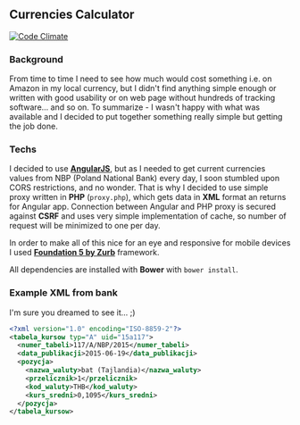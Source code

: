 ## Currencies Calculator

[![Code Climate](https://codeclimate.com/github/wasilak/currencies-calculator/badges/gpa.svg)](https://codeclimate.com/github/wasilak/currencies-calculator)

### Background
From time to time I need to see how much would cost something i.e. on Amazon in my local currency, but I didn't find anything simple enough or written with good usability or on web page without hundreds of tracking software... and so on. To summarize - I wasn't happy with what was available and I decided to put together something really simple but getting the job done.

### Techs
I decided to use [**AngularJS**](https://angularjs.org/), but as I needed to get current currencies values from NBP (Poland National Bank) every day, I soon stumbled upon CORS restrictions, and no wonder. That is why I decided to use simple proxy written in **PHP** (`proxy.php`), which gets data in **XML** format an returns for Angular app. Connection between Angular and PHP proxy is secured against **CSRF** and uses very simple implementation of cache, so number of request will be minimized to one per day.

In order to make all of this nice for an eye and responsive for mobile devices I used [**Foundation 5 by Zurb**](http://foundation.zurb.com/) framework.

All dependencies are installed with **Bower** with `bower install`.

### Example XML from bank
I'm sure you dreamed to see it... ;)
```xml
<?xml version="1.0" encoding="ISO-8859-2"?>
<tabela_kursow typ="A" uid="15a117">
  <numer_tabeli>117/A/NBP/2015</numer_tabeli>
  <data_publikacji>2015-06-19</data_publikacji>
  <pozycja>
    <nazwa_waluty>bat (Tajlandia)</nazwa_waluty>
    <przelicznik>1</przelicznik>
    <kod_waluty>THB</kod_waluty>
    <kurs_sredni>0,1095</kurs_sredni>
  </pozycja>
</tabela_kursow>
```